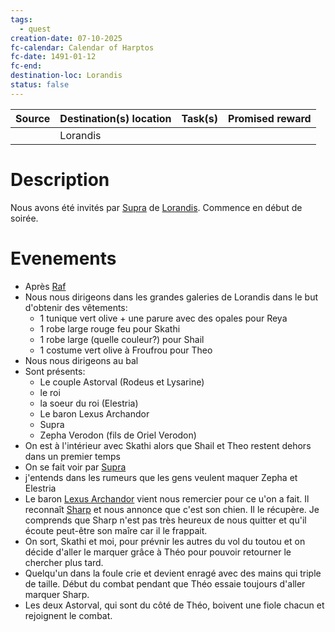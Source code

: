 ```yaml
---
tags:
  - quest
creation-date: 07-10-2025
fc-calendar: Calendar of Harptos
fc-date: 1491-01-12
fc-end:
destination-loc: Lorandis
status: false
---
```


| **Source** | **Destination(s)** location | **Task(s)** | **Promised reward** |
| ---------- | --------------------------- | ----------- | ------------------- |
|            |          Lorandis          |             |                     |
# Description

Nous avons été invités par [Supra](../Characters/Players/Supra.md) de [Lorandis](../Locations/Lorandis.md). Commence en début de soirée.

# Evenements

- Après [Raf](Raf.md)
- Nous nous dirigeons dans les grandes galeries de Lorandis dans le but d'obtenir des vêtements:
	- 1 tunique vert olive + une parure avec des opales pour Reya
	- 1 robe large rouge feu pour Skathi
	- 1 robe large (quelle couleur?) pour Shail
	- 1 costume vert olive à Froufrou pour Theo
- Nous nous dirigeons au bal
- Sont présents:
	- Le couple Astorval (Rodeus et Lysarine)
	- le roi
	- la soeur du roi (Elestria)
	- Le baron Lexus Archandor
	- Supra
	- Zepha Verodon (fils de Oriel Verodon)
- On est à l'intérieur avec Skathi alors que Shail et Theo restent dehors dans un premier temps
- On se fait voir par [Supra](../Characters/Players/Supra.md)
- j'entends dans les rumeurs que les gens veulent maquer Zepha et Elestria
- Le baron [Lexus Archandor](../Characters/NPC/Lexus%20Archandor.md) vient nous remercier pour ce u'on a fait. Il reconnaît [Sharp](../Characters/NPC/Sharp.md) et nous annonce que c'est son chien. Il le récupère. Je comprends que Sharp n'est pas très heureux de nous quitter et qu'il écoute peut-être son maîre car il le frappait.
- On sort, Skathi et moi, pour prévnir les autres du vol du toutou et on décide d'aller le marquer grâce à Théo pour pouvoir retourner le chercher plus tard.
- Quelqu'un dans la foule crie et devient enragé avec des mains qui triple de taille. Début du combat pendant que Théo essaie toujours d'aller marquer Sharp.
- Les deux Astorval, qui sont du côté de Théo, boivent une fiole chacun et rejoignent le combat.